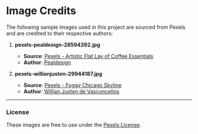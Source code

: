 # Image Credits

The following sample images used in this project are sourced from Pexels and are credited to their respective authors:

1. **pexels-pealdesign-28594392.jpg**
   - **Source**: [Pexels - Artistic Flat Lay of Coffee Essentials](https://www.pexels.com/photo/artistic-flat-lay-of-coffee-essentials-on-dark-surface-28594392/)
   - **Author**: [Pealdesign](https://www.pexels.com/@pealdesign/)

2. **pexels-willianjusten-29944187.jpg**
   - **Source**: [Pexels - Foggy Chicago Skyline](https://www.pexels.com/photo/foggy-chicago-skyline-with-iconic-skyscrapers-29944187/)
   - **Author**: [Willian Justen de Vasconcellos](https://www.pexels.com/@willianjusten/)

---

### License

These images are free to use under the [Pexels License](https://www.pexels.com/license/). 